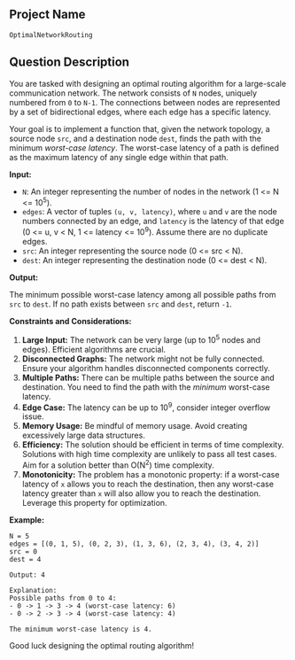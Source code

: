 ## Project Name

```
OptimalNetworkRouting
```

## Question Description

You are tasked with designing an optimal routing algorithm for a large-scale communication network. The network consists of `N` nodes, uniquely numbered from `0` to `N-1`. The connections between nodes are represented by a set of bidirectional edges, where each edge has a specific latency.

Your goal is to implement a function that, given the network topology, a source node `src`, and a destination node `dest`, finds the path with the minimum *worst-case latency*.  The worst-case latency of a path is defined as the maximum latency of any single edge within that path.

**Input:**

*   `N`: An integer representing the number of nodes in the network (1 <= N <= 10<sup>5</sup>).
*   `edges`: A vector of tuples `(u, v, latency)`, where `u` and `v` are the node numbers connected by an edge, and `latency` is the latency of that edge (0 <= u, v < N, 1 <= latency <= 10<sup>9</sup>). Assume there are no duplicate edges.
*   `src`: An integer representing the source node (0 <= src < N).
*   `dest`: An integer representing the destination node (0 <= dest < N).

**Output:**

The minimum possible worst-case latency among all possible paths from `src` to `dest`. If no path exists between `src` and `dest`, return `-1`.

**Constraints and Considerations:**

1.  **Large Input:** The network can be very large (up to 10<sup>5</sup> nodes and edges). Efficient algorithms are crucial.
2.  **Disconnected Graphs:** The network might not be fully connected. Ensure your algorithm handles disconnected components correctly.
3.  **Multiple Paths:** There can be multiple paths between the source and destination. You need to find the path with the *minimum* worst-case latency.
4.  **Edge Case:** The latency can be up to 10<sup>9</sup>, consider integer overflow issue.
5.  **Memory Usage:** Be mindful of memory usage. Avoid creating excessively large data structures.
6.  **Efficiency:** The solution should be efficient in terms of time complexity. Solutions with high time complexity are unlikely to pass all test cases. Aim for a solution better than O(N<sup>2</sup>) time complexity.
7.  **Monotonicity:** The problem has a monotonic property: if a worst-case latency of `x` allows you to reach the destination, then any worst-case latency greater than `x` will also allow you to reach the destination. Leverage this property for optimization.

**Example:**

```
N = 5
edges = [(0, 1, 5), (0, 2, 3), (1, 3, 6), (2, 3, 4), (3, 4, 2)]
src = 0
dest = 4

Output: 4

Explanation:
Possible paths from 0 to 4:
- 0 -> 1 -> 3 -> 4 (worst-case latency: 6)
- 0 -> 2 -> 3 -> 4 (worst-case latency: 4)

The minimum worst-case latency is 4.
```
Good luck designing the optimal routing algorithm!
